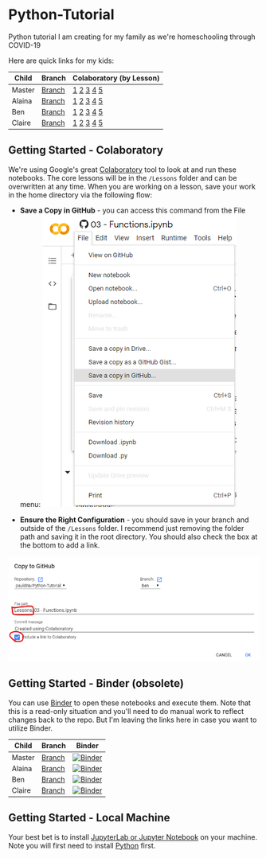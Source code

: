 # Python-Tutorial
Python tutorial I am creating for my family as we're homeschooling through COVID-19

Here are quick links for my kids: 

Child | Branch | Colaboratory (by Lesson)
---|---|---
Master |[Branch](https://github.com/pauldria/Python-Tutorial) | [1](https://colab.research.google.com/github/pauldria/Python-Tutorial/blob/master/Lessons/01%20-%20Getting%20acquainted%20with%20notebooks.ipynb) [2](https://colab.research.google.com/github/pauldria/Python-Tutorial/blob/master/Lessons/02%20-%20Tuples%2C%20Lists%2C%20and%20Dicts.ipynb) [3](https://colab.research.google.com/github/pauldria/Python-Tutorial/blob/master/Lessons/03%20-%20Functions.ipynb) [4](https://colab.research.google.com/github/pauldria/Python-Tutorial/blob/master/Lessons/04%20-%20Quiz%201.ipynb) [5](https://colab.research.google.com/github/pauldria/Python-Tutorial/blob/master/Lessons/05%20-%20Iteration%20and%20Working%20With%20Data.ipynb)
Alaina | [Branch](https://github.com/pauldria/Python-Tutorial/tree/Alaina) | [1](https://colab.research.google.com/github/pauldria/Python-Tutorial/blob/Alaina/Lessons/01%20-%20Getting%20acquainted%20with%20notebooks.ipynb) [2](https://colab.research.google.com/github/pauldria/Python-Tutorial/blob/Alaina/Lessons/02%20-%20Tuples%2C%20Lists%2C%20and%20Dicts.ipynb) [3](https://colab.research.google.com/github/pauldria/Python-Tutorial/blob/Alaina/Lessons/03%20-%20Functions.ipynb) [4](https://colab.research.google.com/github/pauldria/Python-Tutorial/blob/Alaina/Lessons/04%20-%20Quiz%201.ipynb) [5](https://colab.research.google.com/github/pauldria/Python-Tutorial/blob/Alaina/Lessons/05%20-%20Iteration%20and%20Working%20With%20Data.ipynb)
Ben    | [Branch](https://github.com/pauldria/Python-Tutorial/tree/Ben)    | [1](https://colab.research.google.com/github/pauldria/Python-Tutorial/blob/Ben/Lessons/01%20-%20Getting%20acquainted%20with%20notebooks.ipynb) [2](https://colab.research.google.com/github/pauldria/Python-Tutorial/blob/Ben/Lessons/02%20-%20Tuples%2C%20Lists%2C%20and%20Dicts.ipynb) [3](https://colab.research.google.com/github/pauldria/Python-Tutorial/blob/Ben/Lessons/03%20-%20Functions.ipynb) [4](https://colab.research.google.com/github/pauldria/Python-Tutorial/blob/Ben/Lessons/04%20-%20Quiz%201.ipynb) [5](https://colab.research.google.com/github/pauldria/Python-Tutorial/blob/Ben/Lessons/05%20-%20Iteration%20and%20Working%20With%20Data.ipynb)
Claire | [Branch](https://github.com/pauldria/Python-Tutorial/tree/Claire) | [1](https://colab.research.google.com/github/pauldria/Python-Tutorial/blob/Claire/Lessons/01%20-%20Getting%20acquainted%20with%20notebooks.ipynb) [2](https://colab.research.google.com/github/pauldria/Python-Tutorial/blob/Claire/Lessons/02%20-%20Tuples%2C%20Lists%2C%20and%20Dicts.ipynb) [3](https://colab.research.google.com/github/pauldria/Python-Tutorial/blob/Claire/Lessons/03%20-%20Functions.ipynb) [4](https://colab.research.google.com/github/pauldria/Python-Tutorial/blob/Claire/Lessons/04%20-%20Quiz%201.ipynb) [5](https://colab.research.google.com/github/pauldria/Python-Tutorial/blob/Claire/Lessons/05%20-%20Iteration%20and%20Working%20With%20Data.ipynb)

## Getting Started - Colaboratory
We're using Google's great [Colaboratory](https://colab.research.google.com/) tool to look at and run these notebooks. The core lessons will be in the `/Lessons` folder and can be overwritten at any time. When you are working on a lesson, save your work in the home directory via the following flow:

* **Save a Copy in GitHub** - you can access this command from the File menu:
![File menu showing where to go to "Save a Copy in GitHub"](/assets/save-a-copy-in-github.png)

* **Ensure the Right Configuration** - you should save in your branch and outside of the `/Lessons` folder. I recommend just removing the folder path and saving it in the root directory. You should also check the box at the bottom to add a link. 

![Prompt of saving to GitHub](/assets/copy-to-github.png)

## Getting Started - Binder (obsolete)
You can use [Binder](https://mybinder.org) to open these notebooks and execute them. Note that this is a read-only situation and you'll need to do manual work to reflect changes back to the repo. But I'm leaving the links here in case you want to utilize Binder.

Child | Branch | Binder
---|---|---
Master |[Branch](https://github.com/pauldria/Python-Tutorial) | [![Binder](https://mybinder.org/badge_logo.svg)](https://mybinder.org/v2/gh/Pauldria/Python-Tutorial/master)
Alaina | [Branch](https://github.com/pauldria/Python-Tutorial/tree/Alaina) | [![Binder](https://mybinder.org/badge_logo.svg)](https://mybinder.org/v2/gh/Pauldria/Python-Tutorial/Alaina)
Ben    | [Branch](https://github.com/pauldria/Python-Tutorial/tree/Ben)    | [![Binder](https://mybinder.org/badge_logo.svg)](https://mybinder.org/v2/gh/Pauldria/Python-Tutorial/Ben)
Claire | [Branch](https://github.com/pauldria/Python-Tutorial/tree/Claire) | [![Binder](https://mybinder.org/badge_logo.svg)](https://mybinder.org/v2/gh/Pauldria/Python-Tutorial/Claire) 

## Getting Started - Local Machine
Your best bet is to install [JupyterLab or Jupyter Notebook](https://jupyter.org/install) on your machine. Note you will first need to install [Python](https://www.python.org/) first. 
